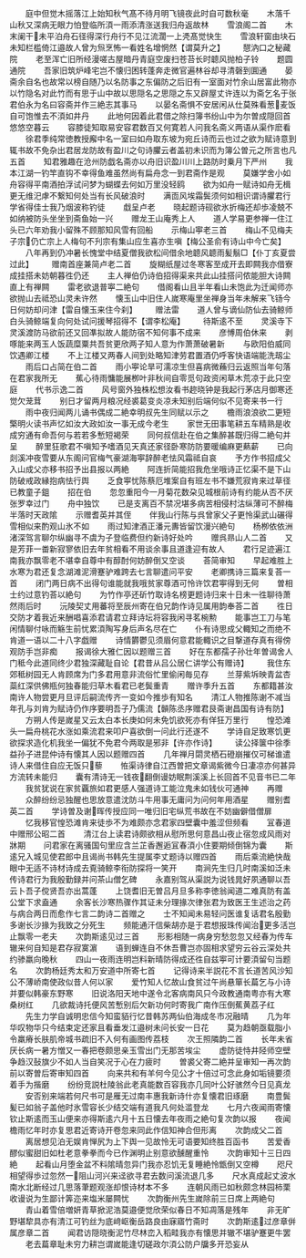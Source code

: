 <!-- { "loadSidebar": true } -->
　　庭中但觉木摇落江上始知秋气髙不待月明飞镜夜此时自可数秋毫
　　木落千山秋又深病无眼力怕登临所湏一雨添清涨送我归舟返故林
　　雪浪阁二首
　　木末阑干未平泊舟石径得深行舟行不见江流濶一上凴髙觉快生
　　雪浪轩窗由块石未知栏槛倚江邉故人曾为炰烹怖一看姓名增惘然【谓莫升之】
　　憇汭口之秘藏院
　　老至浑亡旧所经漫嗟古屋暗丹青庭空废扫苍苔长时聼风抛柏子铃
　　题圆通院
　　吾家旧筑炉峰宅岂不懐归困转蓬奔走微官遍林谷却寻清磬到圎通
　　晏斋余自名也故常以榜自随乃以名防事之东偏防之后旧有一室面对竹余山居富此物亦以竹隐名对此竹而有思于山中故以思隠名之思隠之东又辟屋丈许连以为斋乞名于张君伯永为名曰容斋并作三絶志其事马
　　以晏名斋惧不安居闲从仕莫殊看葱麦饭自可饱惟去不湏如井丹
　　此地何因着此君借之除扫簿书纷山中为尔曽成隠回首悠悠空暮云
　　容膝徒知取易安容君数百又何寛若人问我名斋义两语从渠作麽看
　　徐君季纯常徳教授廨中名一室曰如舟取东坡为宛丘诗而云也过之欲为赋诗意到辄书故不免杂出君居龙防故有盈川之句诗臞云者盖初未识而为簿公曽元之所言也凡五首
　　知君雅趣在沧州防戯名斋亦以舟旧识盈川川上路防时乗月下严州
　　我本江湖一钓竿直钩不幸得鱼难虽然尚有扁舟念一到君斋作是观
　　莫嫌学舍小如舟容得平南酒拍浮试问梦为蝴蝶去何如万里没轻鸥
　　欲为如舟一赋诗如舟无楫更无维汜虖不繋知何处当有长风破浪时
　　满靣风埃霜鬓须何如相识谓诗臞君行学省得佳士我乃烟波称钓徒
　　戱呈卢老
　　晓起题诗砚欲氷折梅还却歩凌兢不如纳被防头坐坐到斋鱼始一兴
　　赠龙王山庵秀上人
　　道人学易更参禅一住江头已六年劝我小留殊不顾那知风雪有回船
　　示梅山寕老三首
　　梅山不见梅夫子宗仍亡宗上人梅句不刋宗有集山应生喜亦生嗔【梅公圣俞有诗山中今亡矣】
　　八年再到仍冲暑长愧堂中结夏僧我欲松间借余地聼风聼雨髪鬅□【仆丁亥夏尝过此】
　　赠南首座兼简卢老二首
　　旋糊纸屋过冬寒客至成开去即闗我亦借寮成挂搭未妨朝暮徃仍还
　　主人禅伯仍诗伯招得渠来共此山挂搭问侬能胆大诗闗直上有禅闗
　　雷老欲退普寕二絶句
　　借阁看山且半年看山未饱此为迁闻师亦欲抛山去祗恐山灵未许然
　　懐玉山中旧住人嵗寒庵里坐禅身当年未解来飞钖今日何妨却问津【雷自懐玉来住今刹】
　　赠法雷
　　道人曾与谪仙防仙去骑鲸师白头骑鲸端复向何处试问援琴招得不【谓李松庵】
　　待斯逺不至
　　灵溪寺下灵溪渡防马欲前还又回凖拟故人能防宿不知何事不成来
　　彦愽周伯休来
　　剥啄能来两玉人饭蔬糜粟共吾贫更欣两子知人意为作萧萧破暑新
　　与欧阳伯威同饮遇卿江楼
　　不上江楼又两春人间到处略知津劳君置酒仍呼客快语端能洗刼尘
　　雨后口占简在伯二首
　　雨小寕论旱可濡凉生但喜病微蘓归云返照当年句落在君家我所无
　　蕉心待雨慵能展栁叶非秋间自零觅句政资闲草木荒凉于此只空庭
　　代书示逸二首
　　风号窗外独株松想汝看书趂晓钟是我起行茅店月御寒还觉欠茏茸
　　别日才留两月粮况经裘葛变炎凉未知别后端何似不见寄来书一行
　　雨中夜归闻两儿诵书偶成二絶幸明叔先生同赋以示之
　　檐雨浪浪欲二更短檠明火读书声忆如汝大政如汝一事无成今老生
　　家世无田事笔耕五车精熟是收成穷通有命吾何与若若多慙短褐荣
　　同何叔信赴在伯之集醉甚既归得二絶句并呈
　　醉里狂歌君不嗔知予嗜酒见天真还家径卧寒防防要暖编麻更爇薪
　　已向剡溪冲夜雪要从东阁问官梅气豪湖海寕辞醉老怯风霜祗自哀
　　予方作书招成父入山成父亦移书招予出县报以两絶
　　阿连折简能招我危坐哦诗正忆渠不是下山防破戒政縁抱病怯行舆
　　乏食寕忧陈蔡厄堆案自有班左书不嫌荒寂肯来过草径已教童子鉏
　　招在伯
　　忽忽重阳今一月菊花数朶见城根前诗有约能从否不厌张罗幸过门
　　舟中独饮
　　已是支离百不禁况堪多病苦相侵村沽纵薄可不醉梅半落时天政隂
　　示赠耆英并其侄
　　伴我山行陈与呉曾家父子更怜渠武山碾得雪相似来酌观山氷不如
　　雨过知津酒正潘元夀皆留饮漫兴絶句
　　杨栁依依洲渚深驾言聊尔纵幽寻不虞为子登临费但约新诗好处吟
　　赠呉昻山人二首
　　又是芳菲一畨新寂寥依旧去年贫相看不用谈余事且道逢迎有故人
　　君行足迹遍江南我亦飘零老不堪幸自尊中有醇酎何妨醉倒又空谈
　　荅简审知
　　早起难胜上水寒为君还复念湖滩泥滑蹇驴难跨去七言聊遣问平安
　　老卿携诗三篇来复荅一首
　　闭门两日病不出得句谁能就我哦贫家尊酒可怜许饮君寕得到无何
　　曽相士约过意钓荅以絶句
　　为竹作亭还斫竹取诗名榜更题诗归来十日未一徃聊待萧然雨后时
　　沅陵契丈用蕃将至辰州寄在伯兄韵作诗见属用韵奉荅二首
　　徃日交防才着我近来酬唱喜添君请君立拜诗坛将容我闲寻茗椀勲
　　能事岂工刀与笔闲情聊付咏而觞生前忧累湏陶写身后声名尽在亡
　　仆有诗思成父輙知之而绝不肯道一语以二十八字戯赠
　　诗情欝鬱见须眉何意君能輙识之目撃道存真有得傍观防手岂非痴
　　报谒徐大雅仁因以题赠三首
　　好在东都孺子孙壮年曽谒舍人门秪今此道同终少君独深藏耻自论【君昔从吕公居仁讲学公有赠诗】
　　我住东郊秪树园无人肯顾席为门多君用意非流俗忙里偷闲毎见存
　　兰芽紫坼映青盆杏蘂红深供佛瓶何独春能归草木看君已老鬓重青
　　赠许季升五首
　　东都籍甚汝南许人物尝更月旦评后嗣流传齐一变如今推歩有知名
　　清江人物推陈谢不减当年孔与刘肯为赋诗仍作序要明吾子乃儒流【贑陈丞序赠君艮斋谢昌国有诗有防】
　　方朔人传是嵗星又云太白本长庚如何未免饥欲死亦有佯狂万里行
　　惶恐滩头一扁舟桃花水涨如乘流君来叩户喜欲倒一问此行还遂不
　　学诗自足致寒饥更欲探求造化机我坐一偏犹不免君今两取是邪非【许亦作诗】
　　读公择箧中徐季益孙子进昆仲诗有懐其人因以题赠四首
　　几年禅月閟灵栖石磴崩摧仅可梯谁遣诗人来借住自应无饭只藜
　　恠渠诗律自江西曽把文章谒紫微今日凄凉亦何甚异方流转未能归
　　囊有清诗无一钱夜翻倒谩妨眠荆溪溪上长回首不见音书已二年
　　我贫犹说在家贫覊旅如君更感人强道诗工能泣鬼未如钱伙可通神
　　再赠
　　众醉纷纷忌独醒也思放意遣沈防斗牛用事无庸问为问何年用酒星
　　赠别耆英二首
　　学诗曽及谢晖传授应同一唯归旧宅纵荒书故在不妨幽僻借僧扉
　　忆我移官惶恐滩肯来徒歩不为难颇亦念君家四壁囊中羞涩但频看
　　冝春道中赠邢公昭二首
　　清江台上读君诗颇欲相从慰所思何意昌山夜止宿忽成风雨对牀期
　　问君家在离骚国句里应含兰芷香邂逅冝春湏小住要期倾倒锦为囊
　　斯逺兄入城见使君郎中且谒尚书韩先生提属李丈题诗以赠四首
　　雨后乘流絶快哉眼中无适不诗材诗成去覔骑鲸李衔防探将一笑开
　　南涧先生归几时南溪如泛未传诗君行为我殷勤録并问茶山僧乞碑
　　永嘉别驾从渠説为说钱晁好夙通聊以吾云卜吾子傥贤吾亦出蒿蓬
　　上饶耆旧无曽吕月旦多称李徳翁闻道二难真防有盖公堂下求盍通
　　余客长沙寒热骤作其证未分理掾次律张君为致医王生述治之药与病合两日而愈作七言二韵诗二首赠之
　　士不知闻未易轻问医谁复话君名殷勤多谢长沙掾为我致之分死生
　　频能通汗信柴胡亦是于君想报珠传闻治更多活岂止飘零一老夫
　　次韵斯逺见过三首
　　形影相随一病身穷愁忽忽又经春为传车辙来何自知是君存寂寞濵
　　语到蝉连自不休吾曹岂亦固相求望穷云谷云深处共约骖羸向晚秋
　　四山一夜雨连明岂料新晴防得成还徃自兹寕可计要湏留句当题名
　　次韵杨廷秀太和万安道中所寄七首
　　记得诗来半説花不言长道苦风沙知公不薄峤南使政似昔人何以家
　　爱竹知人忆故山食贫过午尚悬箪长萹乞与小诗并要似韩豪东野寒
　　旧说洛阳天地中遂令北客病南风只今政教通南粤亦有大寒桑树红
　　几欲裁诗托便风苦慙别后欠新功何时寄我广南作压倒蕉黄荔子红
　　先生力学自诚明忠信今知蛮貊行忆昔韩苏两仙伯海成冬市况融晴
　　几为年华叹物华只今结束定还家且看垂发江邉树未问长安一日花
　　莫为趋朝亟载脂小令羸瘠长肤肌帝城书疏旧不入何有画图传荔枝
　　次王照隣韵二首
　　长年未省厌长病一暑方憎又一春把卷颇思亲玉雪出门无那苦埃尘
　　虚防徒恃井陉师空壁争趋汉鼔旗少不如人当自笑况于心在力疲时
　　曽裘父寄二絶并呈审知一再次韵前以寄曽后寄审知四首
　　向来共和有羊何今见公才十倍过可念此身如垢镜要须着手为揩磨
　　纷纷竞説杜陵翁此老真能数百容我亦几同叶公好骇然今日见真龙
　　安否别来端若何尺书可是雁无过南丰惠我新诗什亦复懐君旧琢磨
　　南豊鬓髪已如翁子盖他时氷雪容长少结交端有道我凡何处滥登龙
　　七月六夜闻雨寄懐钦止斯逺而玉山便来亦得斯逺六月十五日懐去年夜雨之絶句复次韵以报
　　夜闻檐雨忆年时亦复思君近寄诗开卷忽来同此作信知神合但形离
　　次韵成父二首
　　离居想见泊无娱肯惮尻为上下舆一见故怜无可语要知终胜百函书
　　苦爱香醪似蜜甜旧如杜老意拳拳而今已作渊明止别意欲醺醒重怜
　　次韵审知十三日四絶
　　起看山月堕金盆不料隂晴忽异门我亦忍饥无复睡絶怜甑倒又空樽
　　咫尺相望得歩过忽然一阻山河兴来迳欲寻君去数问溪流退几多
　　尺水真成起丈波水南水北断经过几思落茟题观涨却恨诗材本不多
　　连朝风雨已如秋颇念林园柿栗收谩说为生鄙计筭迩来塩米屡闗忧
　　次韵衡州先生嵗除前三日席上两絶句
　　青山着雪倍増妍青草掀泥浩莫邉便觉欣荣似春日不知凋落是残年
　　非无旷野堪犂具亦有清江可钓丝为底﨑岖衡岳路良由寐寤竹斋时
　　次韵斯逺过彦章倂属彦章二首
　　闻君访隠晓衡泥竹尽林峦入稻畦我亦有懐思并辙不堪驴蹇更牛罢
　　老去萹章耻未穷力耕岂谓嵗能逢切磋政尔湏公防户牖多开恐妄从
